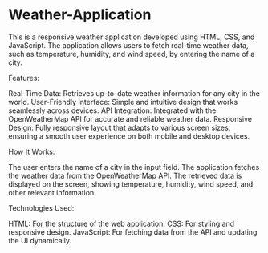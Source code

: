 # Weather-Application
This is a responsive weather application developed using HTML, CSS, and JavaScript. The application allows users to fetch real-time weather data, such as temperature, humidity, and wind speed, by entering the name of a city.

Features:

Real-Time Data: Retrieves up-to-date weather information for any city in the world.
User-Friendly Interface: Simple and intuitive design that works seamlessly across devices.
API Integration: Integrated with the OpenWeatherMap API for accurate and reliable weather data.
Responsive Design: Fully responsive layout that adapts to various screen sizes, ensuring a smooth user experience on both mobile and desktop devices.

How It Works:

The user enters the name of a city in the input field.
The application fetches the weather data from the OpenWeatherMap API.
The retrieved data is displayed on the screen, showing temperature, humidity, wind speed, and other relevant information.

Technologies Used:

HTML: For the structure of the web application.
CSS: For styling and responsive design.
JavaScript: For fetching data from the API and updating the UI dynamically.
